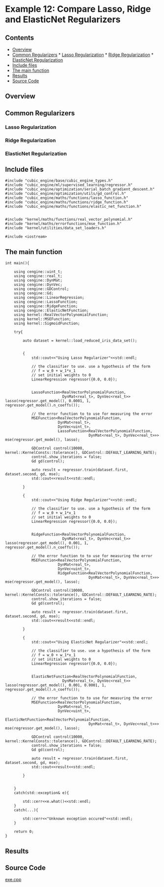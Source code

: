 # Example 12: Compare Lasso, Ridge and ElasticNet Regularizers 

## Contents
* [Overview](#overview) 
* [Common Regularizers](#common_regularizers)
		* [Lasso Regularization](#lasso_regularization)
		* [Ridge Regularization](#ridge_regularization)
		* [ElasticNet Regularization](#elasticnet_regularization)
* [Include files](#include_files)
* [The main function](#m_func)
* [Results](#results)
* [Source Code](#source_code)


## <a name="overview"></a> Overview

## <a name="common_regularizers"></a> Common Regularizers

### <a name="lasso_regularization"></a> Lasso Regularization

### <a name="ridge_regularization"></a> Ridge Regularization

### <a name="elasticnet_regularization"></a> ElasticNet Regularization


## <a name="include_files"></a> Include files

```
#include "cubic_engine/base/cubic_engine_types.h"
#include "cubic_engine/ml/supervised_learning/regressor.h"
#include "cubic_engine/optimization/serial_batch_gradient_descent.h"
#include "cubic_engine/optimization/utils/gd_control.h"
#include "cubic_engine/maths/functions/lasso_function.h"
#include "cubic_engine/maths/functions/ridge_function.h"
#include "cubic_engine/maths/functions/elastic_net_function.h"


#include "kernel/maths/functions/real_vector_polynomial.h"
#include "kernel/maths/errorfunctions/mse_function.h"
#include "kernel/utilities/data_set_loaders.h"

#include <iostream>
```

## <a name="m_func"></a> The main function

```
int main(){

    using cengine::uint_t;
    using cengine::real_t;
    using cengine::DynMat;
    using cengine::DynVec;
    using cengine::GDControl;
    using cengine::Gd;
    using cengine::LinearRegression;
    using cengine::LassoFunction;
    using cengine::RidgeFunction;
    using cengine::ElasticNetFunction;
    using kernel::RealVectorPolynomialFunction;
    using kernel::MSEFunction;
    using kernel::SigmoidFunction;

    try{

        auto dataset = kernel::load_reduced_iris_data_set();


        {
            std::cout<<"Using Lasso Regularizer"<<std::endl;

            // the classifier to use. use a hypothesis of the form
            // f = w_0 + w_1*x_1
            // set initial weights to 0
            LinearRegression regressor({0.0, 0.0});


            LassoFunction<RealVectorPolynomialFunction,
                          DynMat<real_t>, DynVec<real_t>> lasso(regressor.get_model(), 0.0001, 1, regressor.get_model().n_coeffs());

            // the error function to to use for measuring the error
            MSEFunction<RealVectorPolynomialFunction,
                        DynMat<real_t>,
                        DynVec<uint_t>,
                        LassoFunction<RealVectorPolynomialFunction,
                                      DynMat<real_t>, DynVec<real_t>>> mse(regressor.get_model(), lasso);

            GDControl control(10000, kernel::KernelConsts::tolerance(), GDControl::DEFAULT_LEARNING_RATE);
            control.show_iterations = false;
            Gd gd(control);

            auto result = regressor.train(dataset.first, dataset.second, gd, mse);
            std::cout<<result<<std::endl;

        }

        {
            std::cout<<"Using Ridge Regularizer"<<std::endl;

            // the classifier to use. use a hypothesis of the form
            // f = w_0 + w_1*x_1
            // set initial weights to 0
            LinearRegression regressor({0.0, 0.0});


            RidgeFunction<RealVectorPolynomialFunction,
                          DynMat<real_t>, DynVec<real_t>> lasso(regressor.get_model(), 0.001, 1, regressor.get_model().n_coeffs());

            // the error function to to use for measuring the error
            MSEFunction<RealVectorPolynomialFunction,
                        DynMat<real_t>,
                        DynVec<uint_t>,
                        RidgeFunction<RealVectorPolynomialFunction,
                                      DynMat<real_t>, DynVec<real_t>>> mse(regressor.get_model(), lasso);

            GDControl control(10000, kernel::KernelConsts::tolerance(), GDControl::DEFAULT_LEARNING_RATE);
            control.show_iterations = false;
            Gd gd(control);

            auto result = regressor.train(dataset.first, dataset.second, gd, mse);
            std::cout<<result<<std::endl;

        }

        {
            std::cout<<"Using ElasticNet Regularizer"<<std::endl;

            // the classifier to use. use a hypothesis of the form
            // f = w_0 + w_1*x_1
            // set initial weights to 0
            LinearRegression regressor({0.0, 0.0});


            ElasticNetFunction<RealVectorPolynomialFunction,
                          DynMat<real_t>, DynVec<real_t>> lasso(regressor.get_model(), 0.001, 0.0001, 1, regressor.get_model().n_coeffs());

            // the error function to to use for measuring the error
            MSEFunction<RealVectorPolynomialFunction,
                        DynMat<real_t>,
                        DynVec<uint_t>,
                        ElasticNetFunction<RealVectorPolynomialFunction,
                                      DynMat<real_t>, DynVec<real_t>>> mse(regressor.get_model(), lasso);

            GDControl control(10000, kernel::KernelConsts::tolerance(), GDControl::DEFAULT_LEARNING_RATE);
            control.show_iterations = false;
            Gd gd(control);

            auto result = regressor.train(dataset.first, dataset.second, gd, mse);
            std::cout<<result<<std::endl;

        }


    }
    catch(std::exception& e){

        std::cerr<<e.what()<<std::endl;
    }
    catch(...){

        std::cerr<<"Unknown exception occured"<<std::endl;
    }

    return 0;
}
```

## <a name="results"></a> Results

## <a name="source_code"></a> Source Code

<a href="../exe.cpp">exe.cpp</a>
